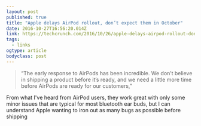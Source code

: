 ```yaml
---
layout: post 
published: true 
title: "Apple delays AirPod rollout, don’t expect them in October" 
date: 2016-10-27T16:56:20.014Z 
link: https://techcrunch.com/2016/10/26/apple-delays-airpod-rollout-dont-expect-them-in-october/ 
tags:
  - links
ogtype: article 
bodyclass: post 
---
```


> “The early response to AirPods has been incredible. We don’t believe in shipping a product before it’s ready, and we need a little more time before AirPods are ready for our customers,”

From what I've heard from AirPod users, they work great with only some minor issues that are typical for most bluetooth ear buds, but I can understand Apple wanting to iron out as many bugs as possible before shipping

